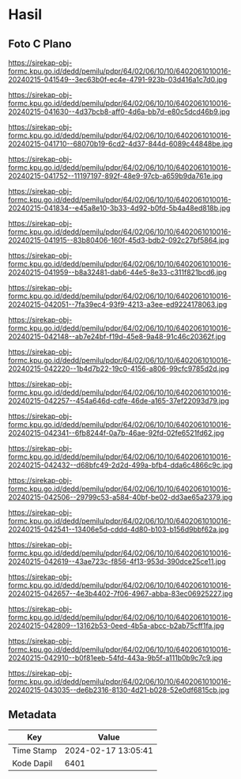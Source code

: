 # Hasil

## Foto C Plano

https://sirekap-obj-formc.kpu.go.id/dedd/pemilu/pdpr/64/02/06/10/10/6402061010016-20240215-041549--3ec63b0f-ec4e-4791-923b-03d416a1c7d0.jpg

https://sirekap-obj-formc.kpu.go.id/dedd/pemilu/pdpr/64/02/06/10/10/6402061010016-20240215-041630--4d37bcb8-aff0-4d6a-bb7d-e80c5dcd46b9.jpg

https://sirekap-obj-formc.kpu.go.id/dedd/pemilu/pdpr/64/02/06/10/10/6402061010016-20240215-041710--68070b19-6cd2-4d37-844d-6089c44848be.jpg

https://sirekap-obj-formc.kpu.go.id/dedd/pemilu/pdpr/64/02/06/10/10/6402061010016-20240215-041752--11197197-892f-48e9-97cb-a659b9da761e.jpg

https://sirekap-obj-formc.kpu.go.id/dedd/pemilu/pdpr/64/02/06/10/10/6402061010016-20240215-041834--e45a8e10-3b33-4d92-b0fd-5b4a48ed818b.jpg

https://sirekap-obj-formc.kpu.go.id/dedd/pemilu/pdpr/64/02/06/10/10/6402061010016-20240215-041915--83b80406-160f-45d3-bdb2-092c27bf5864.jpg

https://sirekap-obj-formc.kpu.go.id/dedd/pemilu/pdpr/64/02/06/10/10/6402061010016-20240215-041959--b8a32481-dab6-44e5-8e33-c311f821bcd6.jpg

https://sirekap-obj-formc.kpu.go.id/dedd/pemilu/pdpr/64/02/06/10/10/6402061010016-20240215-042051--7fa39ec4-93f9-4213-a3ee-ed9224178063.jpg

https://sirekap-obj-formc.kpu.go.id/dedd/pemilu/pdpr/64/02/06/10/10/6402061010016-20240215-042148--ab7e24bf-f19d-45e8-9a48-91c46c20362f.jpg

https://sirekap-obj-formc.kpu.go.id/dedd/pemilu/pdpr/64/02/06/10/10/6402061010016-20240215-042220--1b4d7b22-19c0-4156-a806-99cfc9785d2d.jpg

https://sirekap-obj-formc.kpu.go.id/dedd/pemilu/pdpr/64/02/06/10/10/6402061010016-20240215-042257--454a646d-cdfe-46de-a165-37ef22093d79.jpg

https://sirekap-obj-formc.kpu.go.id/dedd/pemilu/pdpr/64/02/06/10/10/6402061010016-20240215-042341--6fb8244f-0a7b-46ae-92fd-02fe6521fd62.jpg

https://sirekap-obj-formc.kpu.go.id/dedd/pemilu/pdpr/64/02/06/10/10/6402061010016-20240215-042432--d68bfc49-2d2d-499a-bfb4-dda6c4866c9c.jpg

https://sirekap-obj-formc.kpu.go.id/dedd/pemilu/pdpr/64/02/06/10/10/6402061010016-20240215-042506--29799c53-a584-40bf-be02-dd3ae65a2379.jpg

https://sirekap-obj-formc.kpu.go.id/dedd/pemilu/pdpr/64/02/06/10/10/6402061010016-20240215-042541--13406e5d-cddd-4d80-b103-b156d9bbf62a.jpg

https://sirekap-obj-formc.kpu.go.id/dedd/pemilu/pdpr/64/02/06/10/10/6402061010016-20240215-042619--43ae723c-f856-4f13-953d-390dce25ce11.jpg

https://sirekap-obj-formc.kpu.go.id/dedd/pemilu/pdpr/64/02/06/10/10/6402061010016-20240215-042657--4e3b4402-7f06-4967-abba-83ec06925227.jpg

https://sirekap-obj-formc.kpu.go.id/dedd/pemilu/pdpr/64/02/06/10/10/6402061010016-20240215-042809--13162b53-0eed-4b5a-abcc-b2ab75cff1fa.jpg

https://sirekap-obj-formc.kpu.go.id/dedd/pemilu/pdpr/64/02/06/10/10/6402061010016-20240215-042910--b0f81eeb-54fd-443a-9b5f-a111b0b9c7c9.jpg

https://sirekap-obj-formc.kpu.go.id/dedd/pemilu/pdpr/64/02/06/10/10/6402061010016-20240215-043035--de6b2316-8130-4d21-b028-52e0df6815cb.jpg


## Metadata

| Key        | Value               |
| ---------- | ------------------- |
| Time Stamp | 2024-02-17 13:05:41 |
| Kode Dapil | 6401                |



